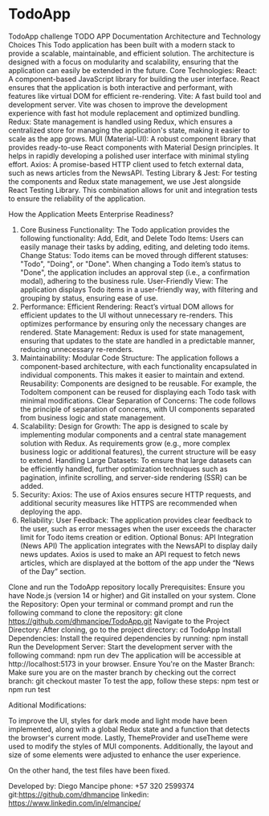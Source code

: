# TodoApp
TodoApp challenge
TODO APP Documentation
Architecture and Technology Choices
This Todo application has been built with a modern stack to provide a scalable, maintainable, and efficient solution. The architecture is designed with a focus on modularity and scalability, ensuring that the application can easily be extended in the future.
Core Technologies:
React: A component-based JavaScript library for building the user interface. React ensures that the application is both interactive and performant, with features like virtual DOM for efficient re-rendering.
Vite: A fast build tool and development server. Vite was chosen to improve the development experience with fast hot module replacement and optimized bundling.
Redux: State management is handled using Redux, which ensures a centralized store for managing the application's state, making it easier to scale as the app grows.
MUI (Material-UI): A robust component library that provides ready-to-use React components with Material Design principles. It helps in rapidly developing a polished user interface with minimal styling effort.
Axios: A promise-based HTTP client used to fetch external data, such as news articles from the NewsAPI.
Testing Library & Jest: For testing the components and Redux state management, we use Jest alongside React Testing Library. This combination allows for unit and integration tests to ensure the reliability of the application.


How the Application Meets Enterprise Readiness?
1. Core Business Functionality:
The Todo application provides the following functionality:
Add, Edit, and Delete Todo Items: Users can easily manage their tasks by adding, editing, and deleting todo items.
Change Status: Todo items can be moved through different statuses: "Todo", "Doing", or "Done". When changing a Todo item’s status to "Done", the application includes an approval step (i.e., a confirmation modal), adhering to the business rule.
User-Friendly View: The application displays Todo items in a user-friendly way, with filtering and grouping by status, ensuring ease of use.
2. Performance:
Efficient Rendering: React’s virtual DOM allows for efficient updates to the UI without unnecessary re-renders. This optimizes performance by ensuring only the necessary changes are rendered.
State Management: Redux is used for state management, ensuring that updates to the state are handled in a predictable manner, reducing unnecessary re-renders.
3. Maintainability:
Modular Code Structure: The application follows a component-based architecture, with each functionality encapsulated in individual components. This makes it easier to maintain and extend.
Reusability: Components are designed to be reusable. For example, the TodoItem component can be reused for displaying each Todo task with minimal modifications.
Clear Separation of Concerns: The code follows the principle of separation of concerns, with UI components separated from business logic and state management.
4. Scalability:
Design for Growth: The app is designed to scale by implementing modular components and a central state management solution with Redux. As requirements grow (e.g., more complex business logic or additional features), the current structure will be easy to extend.
Handling Large Datasets: To ensure that large datasets can be efficiently handled, further optimization techniques such as pagination, infinite scrolling, and server-side rendering (SSR) can be added.
5. Security:
Axios: The use of Axios ensures secure HTTP requests, and additional security measures like HTTPS are recommended when deploying the app.
6. Reliability:
User Feedback: The application provides clear feedback to the user, such as error messages when the user exceeds the character limit for Todo items  creation or edition.
Optional Bonus: API Integration (News API)
The application integrates with the NewsAPI to display daily news updates. Axios is used to make an API request to fetch news articles, which are displayed at the bottom of the app under the “News of the Day” section.

Clone and run the TodoApp repository locally
Prerequisites:
Ensure you have Node.js (version 14 or higher) and Git installed on your system.
Clone the Repository:
Open your terminal or command prompt and run the following command to clone the repository:
git clone https://github.com/dhmancipe/TodoApp.git
Navigate to the Project Directory:
After cloning, go to the project directory:
cd TodoApp
Install Dependencies:
Install the required dependencies by running:
npm install
Run the Development Server:
Start the development server with the following command:
npm run dev
The application will be accessible at http://localhost:5173 in your browser.
Ensure You're on the Master Branch:
Make sure you are on the master branch by checking out the correct branch:
git checkout master
To test the app, follow these steps:
	npm test or npm run test


Aditional Modifications:
 
To improve the UI, styles for dark mode and light mode have been implemented, along with a global Redux state and a function that detects the browser's current mode. Lastly, ThemeProvider and useTheme were used to modify the styles of MUI components. Additionally, the layout and size of some elements were adjusted to enhance the user experience.

On the other hand, the test files have been fixed.

 Developed by: 
Diego Mancipe
phone: +57 320 2599374
git:https://github.com/dhmancipe
linkedin: https://www.linkedin.com/in/elmancipe/





